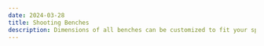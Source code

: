 ```yaml
---
date: 2024-03-28
title: Shooting Benches
description: Dimensions of all benches can be customized to fit your space.
---
```

